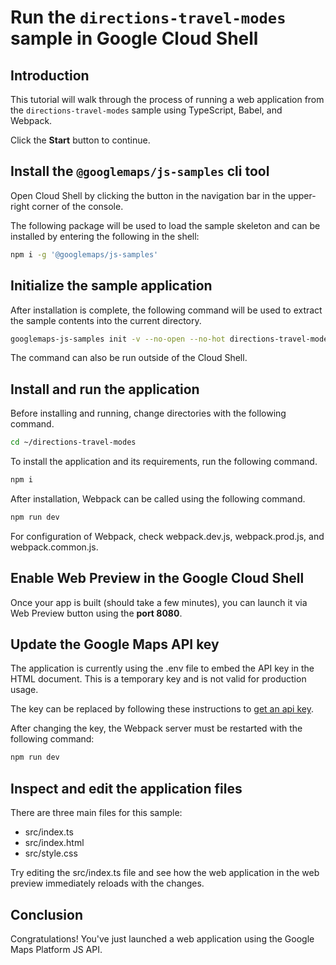 # Run the `directions-travel-modes` sample in Google Cloud Shell

<walkthrough-tutorial-duration duration="10"/>

## Introduction

This tutorial will walk through the process of running a web application from
the `directions-travel-modes` sample using TypeScript, Babel, and Webpack.

Click the **Start** button to continue.

## Install the `@googlemaps/js-samples` cli tool

Open Cloud Shell by clicking the
<walkthrough-cloud-shell-icon></walkthrough-cloud-shell-icon> button in the
navigation bar in the upper-right corner of the console.

The following package will be used to load the sample skeleton and can be
installed by entering the following in the shell:

```bash
npm i -g '@googlemaps/js-samples'
```

## Initialize the sample application

After installation is complete, the following command will be used to extract
the sample contents into the current directory.

```bash
googlemaps-js-samples init -v --no-open --no-hot directions-travel-modes ~/directions-travel-modes
```

The command can also be run outside of the Cloud Shell.

## Install and run the application

Before installing and running, change directories with the following command.

```bash
cd ~/directions-travel-modes
```

To install the application and its requirements, run the following command.

```bash
npm i
```

After installation, Webpack can be called using the following command.

```bash
npm run dev
```

For configuration of Webpack, check
<walkthrough-editor-open-file filePath="~/directions-travel-modes/webpack.dev.js">webpack.dev.js</walkthrough-editor-open-file>,
<walkthrough-editor-open-file filePath="~/directions-travel-modes/webpack.prod.js">webpack.prod.js</walkthrough-editor-open-file>,
and
<walkthrough-editor-open-file filePath="~/directions-travel-modes/webpack.common.js">webpack.common.js</walkthrough-editor-open-file>.

## Enable Web Preview in the Google Cloud Shell

Once your app is built (should take a few minutes), you can launch it via
<walkthrough-spotlight-pointer target="cloudshell" spotlightId="devshell-web-preview-button">Web
Preview button</walkthrough-spotlight-pointer> using the **port 8080**.

## Update the Google Maps API key

The application is currently using the
<walkthrough-editor-open-file filePath="~/directions-travel-modes/.env">.env</walkthrough-editor-open-file>
file to embed the API key in the HTML document. This is a temporary key and is
not valid for production usage.

The key can be replaced by following these instructions to
[get an api key](https://developers.google.com/maps/documentation/javascript/get-api-key).

After changing the key, the Webpack server must be restarted with the following
command:

```bash
npm run dev
```

## Inspect and edit the application files

There are three main files for this sample:

*   <walkthrough-editor-open-file filePath="~/directions-travel-modes/src/index.ts">src/index.ts</walkthrough-editor-open-file>
*   <walkthrough-editor-open-file filePath="~/directions-travel-modes/src/index.html">src/index.html</walkthrough-editor-open-file>
*   <walkthrough-editor-open-file filePath="~/directions-travel-modes/src/style.css">src/style.css</walkthrough-editor-open-file>

Try editing the <walkthrough-editor-open-file filePath="~/directions-travel-modes/src/index.ts">src/index.ts</walkthrough-editor-open-file> file and see how the web application in the web preview immediately reloads with the changes.

## Conclusion

<walkthrough-conclusion-trophy></walkthrough-conclusion-trophy>

Congratulations! You've just launched a web application using the Google Maps
Platform JS API.
